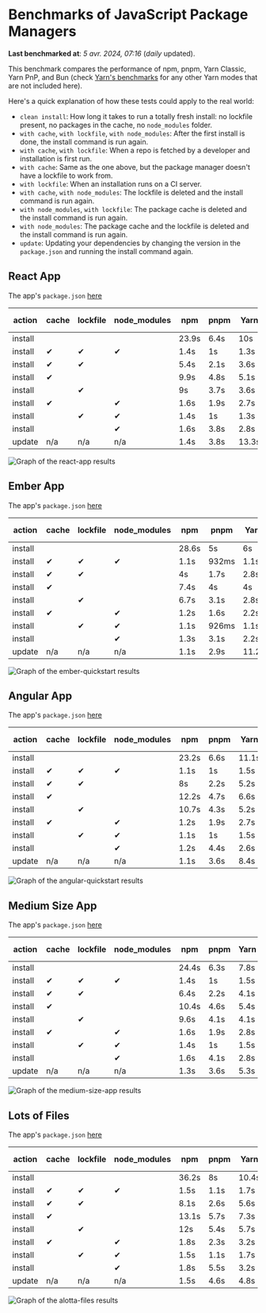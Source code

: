# Benchmarks of JavaScript Package Managers

**Last benchmarked at**: _5 avr. 2024, 07:16_ (_daily_ updated).

This benchmark compares the performance of npm, pnpm, Yarn Classic, Yarn PnP, and Bun (check [Yarn's benchmarks](https://yarnpkg.com/benchmarks) for any other Yarn modes that are not included here).

Here's a quick explanation of how these tests could apply to the real world:

- `clean install`: How long it takes to run a totally fresh install: no lockfile present, no packages in the cache, no `node_modules` folder.
- `with cache`, `with lockfile`, `with node_modules`: After the first install is done, the install command is run again.
- `with cache`, `with lockfile`: When a repo is fetched by a developer and installation is first run.
- `with cache`: Same as the one above, but the package manager doesn't have a lockfile to work from.
- `with lockfile`: When an installation runs on a CI server.
- `with cache`, `with node_modules`: The lockfile is deleted and the install command is run again.
- `with node_modules`, `with lockfile`: The package cache is deleted and the install command is run again.
- `with node_modules`: The package cache and the lockfile is deleted and the install command is run again.
- `update`: Updating your dependencies by changing the version in the `package.json` and running the install command again.

## React App

The app's `package.json` [here](./fixtures/react-app/package.json)

| action  | cache | lockfile | node_modules| npm | pnpm | Yarn | Yarn PnP | Bun |
| ---     | ---   | ---      | ---         | --- | ---  | ---  | ---      | --- |
| install |       |          |             | 23.9s | 6.4s | 10s | 2.8s | 1.7s |
| install | ✔     | ✔        | ✔           | 1.4s | 1s | 1.3s | n/a | 76ms |
| install | ✔     | ✔        |             | 5.4s | 2.1s | 3.6s | 1s | 442ms |
| install | ✔     |          |             | 9.9s | 4.8s | 5.1s | 2.5s | 492ms |
| install |       | ✔        |             | 9s | 3.7s | 3.6s | 1s | 428ms |
| install | ✔     |          | ✔           | 1.6s | 1.9s | 2.7s | n/a | 81ms |
| install |       | ✔        | ✔           | 1.4s | 1s | 1.3s | n/a | 66ms |
| install |       |          | ✔           | 1.6s | 3.8s | 2.8s | n/a | 82ms |
| update  | n/a | n/a | n/a | 1.4s | 3.8s | 13.3s | 3.3s | 63ms |

<img alt="Graph of the react-app results" src="results/img/react-app.svg" />

## Ember App

The app's `package.json` [here](./fixtures/ember-quickstart/package.json)

| action  | cache | lockfile | node_modules| npm | pnpm | Yarn | Yarn PnP | Bun |
| ---     | ---   | ---      | ---         | --- | ---  | ---  | ---      | --- |
| install |       |          |             | 28.6s | 5s | 6s | 2.4s | 1.5s |
| install | ✔     | ✔        | ✔           | 1.1s | 932ms | 1.1s | n/a | 39ms |
| install | ✔     | ✔        |             | 4s | 1.7s | 2.8s | 969ms | 367ms |
| install | ✔     |          |             | 7.4s | 4s | 4s | 2s | 386ms |
| install |       | ✔        |             | 6.7s | 3.1s | 2.8s | 959ms | 343ms |
| install | ✔     |          | ✔           | 1.2s | 1.6s | 2.2s | n/a | 66ms |
| install |       | ✔        | ✔           | 1.1s | 926ms | 1.1s | n/a | 47ms |
| install |       |          | ✔           | 1.3s | 3.1s | 2.2s | n/a | 49ms |
| update  | n/a | n/a | n/a | 1.1s | 2.9s | 11.2s | 3.5s | 39ms |

<img alt="Graph of the ember-quickstart results" src="results/img/ember-quickstart.svg" />

## Angular App

The app's `package.json` [here](./fixtures/angular-quickstart/package.json)

| action  | cache | lockfile | node_modules| npm | pnpm | Yarn | Yarn PnP | Bun |
| ---     | ---   | ---      | ---         | --- | ---  | ---  | ---      | --- |
| install |       |          |             | 23.2s | 6.6s | 11.1s | 2.9s | 5.9s |
| install | ✔     | ✔        | ✔           | 1.1s | 1s | 1.5s | n/a | 41ms |
| install | ✔     | ✔        |             | 8s | 2.2s | 5.2s | 1.3s | 887ms |
| install | ✔     |          |             | 12.2s | 4.7s | 6.6s | 2.4s | 805ms |
| install |       | ✔        |             | 10.7s | 4.3s | 5.2s | 1.3s | 760ms |
| install | ✔     |          | ✔           | 1.2s | 1.9s | 2.7s | n/a | 63ms |
| install |       | ✔        | ✔           | 1.1s | 1s | 1.5s | n/a | 46ms |
| install |       |          | ✔           | 1.2s | 4.4s | 2.6s | n/a | 57ms |
| update  | n/a | n/a | n/a | 1.1s | 3.6s | 8.4s | 2.6s | 48ms |

<img alt="Graph of the angular-quickstart results" src="results/img/angular-quickstart.svg" />

## Medium Size App

The app's `package.json` [here](./fixtures/medium-size-app/package.json)

| action  | cache | lockfile | node_modules| npm | pnpm | Yarn | Yarn PnP | Bun |
| ---     | ---   | ---      | ---         | --- | ---  | ---  | ---      | --- |
| install |       |          |             | 24.4s | 6.3s | 7.8s | 3s | 1.7s |
| install | ✔     | ✔        | ✔           | 1.4s | 1s | 1.5s | n/a | 49ms |
| install | ✔     | ✔        |             | 6.4s | 2.2s | 4.1s | 1.2s | 508ms |
| install | ✔     |          |             | 10.4s | 4.6s | 5.4s | 2.5s | 514ms |
| install |       | ✔        |             | 9.6s | 4.1s | 4.1s | 1.2s | 458ms |
| install | ✔     |          | ✔           | 1.6s | 1.9s | 2.8s | n/a | 96ms |
| install |       | ✔        | ✔           | 1.4s | 1s | 1.5s | n/a | 44ms |
| install |       |          | ✔           | 1.6s | 4.1s | 2.8s | n/a | 52ms |
| update  | n/a | n/a | n/a | 1.3s | 3.6s | 5.3s | 2.4s | 52ms |

<img alt="Graph of the medium-size-app results" src="results/img/medium-size-app.svg" />

## Lots of Files

The app's `package.json` [here](./fixtures/alotta-files/package.json)

| action  | cache | lockfile | node_modules| npm | pnpm | Yarn | Yarn PnP | Bun |
| ---     | ---   | ---      | ---         | --- | ---  | ---  | ---      | --- |
| install |       |          |             | 36.2s | 8s | 10.4s | 3.5s | 1.9s |
| install | ✔     | ✔        | ✔           | 1.5s | 1.1s | 1.7s | n/a | 117ms |
| install | ✔     | ✔        |             | 8.1s | 2.6s | 5.6s | 1.4s | 708ms |
| install | ✔     |          |             | 13.1s | 5.7s | 7.3s | 2.9s | 743ms |
| install |       | ✔        |             | 12s | 5.4s | 5.7s | 1.4s | 704ms |
| install | ✔     |          | ✔           | 1.8s | 2.3s | 3.2s | n/a | 91ms |
| install |       | ✔        | ✔           | 1.5s | 1.1s | 1.7s | n/a | 67ms |
| install |       |          | ✔           | 1.8s | 5.5s | 3.2s | n/a | 85ms |
| update  | n/a | n/a | n/a | 1.5s | 4.6s | 4.8s | 3s | 104ms |

<img alt="Graph of the alotta-files results" src="results/img/alotta-files.svg" />